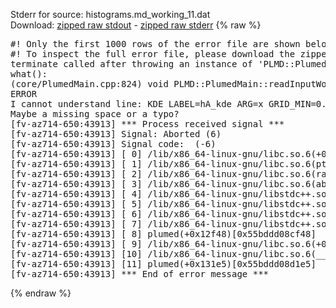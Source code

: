 Stderr for source:  histograms.md_working_11.dat   
Download: [zipped raw stdout](histograms.md_working_11.dat.plumed.stdout.txt.zip) - [zipped raw stderr](histograms.md_working_11.dat.plumed.stderr.txt.zip) 
{% raw %}
<pre>
#! Only the first 1000 rows of the error file are shown below
#! To inspect the full error file, please download the zipped raw stderr file above
terminate called after throwing an instance of 'PLMD::Plumed::ExceptionError'
what():
(core/PlumedMain.cpp:824) void PLMD::PlumedMain::readInputWords(const std::vector<std::__cxx11::basic_string<char> >&)
ERROR
I cannot understand line: KDE LABEL=hA_kde ARG=x GRID_MIN=0.0 GRID_MAX=3.0 GRID_BIN=100 BANDWIDTH=0.1 HEIGHTS=one
Maybe a missing space or a typo?
[fv-az714-650:43913] *** Process received signal ***
[fv-az714-650:43913] Signal: Aborted (6)
[fv-az714-650:43913] Signal code:  (-6)
[fv-az714-650:43913] [ 0] /lib/x86_64-linux-gnu/libc.so.6(+0x42520)[0x7fc76dc42520]
[fv-az714-650:43913] [ 1] /lib/x86_64-linux-gnu/libc.so.6(pthread_kill+0x12c)[0x7fc76dc969fc]
[fv-az714-650:43913] [ 2] /lib/x86_64-linux-gnu/libc.so.6(raise+0x16)[0x7fc76dc42476]
[fv-az714-650:43913] [ 3] /lib/x86_64-linux-gnu/libc.so.6(abort+0xd3)[0x7fc76dc287f3]
[fv-az714-650:43913] [ 4] /lib/x86_64-linux-gnu/libstdc++.so.6(+0xa2b9e)[0x7fc76e0a2b9e]
[fv-az714-650:43913] [ 5] /lib/x86_64-linux-gnu/libstdc++.so.6(+0xae20c)[0x7fc76e0ae20c]
[fv-az714-650:43913] [ 6] /lib/x86_64-linux-gnu/libstdc++.so.6(+0xae277)[0x7fc76e0ae277]
[fv-az714-650:43913] [ 7] /lib/x86_64-linux-gnu/libstdc++.so.6(__cxa_rethrow+0x4b)[0x7fc76e0ae52b]
[fv-az714-650:43913] [ 8] plumed(+0x12f48)[0x55bddd08cf48]
[fv-az714-650:43913] [ 9] /lib/x86_64-linux-gnu/libc.so.6(+0x29d90)[0x7fc76dc29d90]
[fv-az714-650:43913] [10] /lib/x86_64-linux-gnu/libc.so.6(__libc_start_main+0x80)[0x7fc76dc29e40]
[fv-az714-650:43913] [11] plumed(+0x131e5)[0x55bddd08d1e5]
[fv-az714-650:43913] *** End of error message ***
</pre>
{% endraw %}
